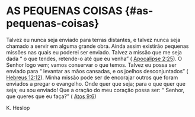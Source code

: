 # AS PEQUENAS COISAS {#as-pequenas-coisas}

Talvez eu nunca seja enviado para terras distantes, e talvez nunca seja chamado a servir em alguma grande obra. Ainda assim existirão pequenas missões nas quais eu poderei ser enviado. Talvez a missão que me seja dada “ o que tendes, retende-o até que eu venha” ( [Apocalipse 2:25](http://bibliaonline.com.br/acf/ap/2/25)). O Senhor logo vem; vamos conservar o que temos. Talvez eu possa ser enviado para “ levantar as mãos cansadas, e os joelhos desconjuntados” ( [Hebreus 12:12](http://bibliaonline.com.br/acf/hb/12/12)). Minha missão pode ser de encorajar outros que foram enviados a pregar o evangelho. Onde quer que seja; para o que quer que seja; eu sou enviado! Que a oração do meu coração possa ser: “ Senhor, que queres que eu faça?” ( [Atos 9:6](http://bibliaonline.com.br/acf/atos/9/6))

K. Heslop